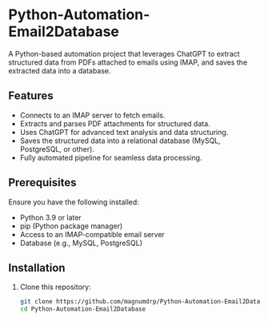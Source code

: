 # Python-Automation-Email2Database  

A Python-based automation project that leverages ChatGPT to extract structured data from PDFs attached to emails using IMAP, and saves the extracted data into a database.  

## Features  
- Connects to an IMAP server to fetch emails.  
- Extracts and parses PDF attachments for structured data.  
- Uses ChatGPT for advanced text analysis and data structuring.  
- Saves the structured data into a relational database (MySQL, PostgreSQL, or other).  
- Fully automated pipeline for seamless data processing.  

## Prerequisites  
Ensure you have the following installed:  
- Python 3.9 or later  
- pip (Python package manager)  
- Access to an IMAP-compatible email server  
- Database (e.g., MySQL, PostgreSQL)  

## Installation  
1. Clone this repository:  
   ```bash
   git clone https://github.com/magnumdrp/Python-Automation-Email2Database.git
   cd Python-Automation-Email2Database
